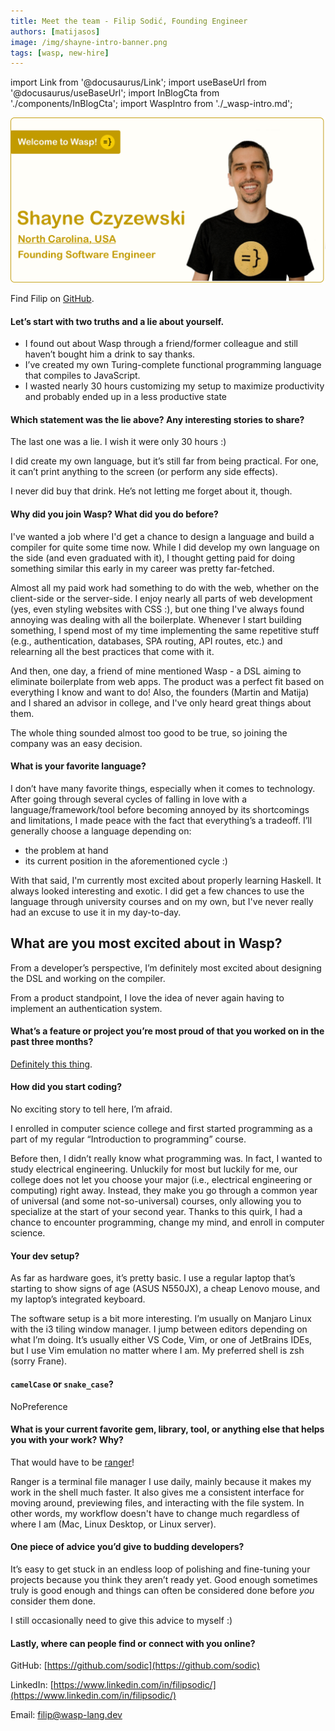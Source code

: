 ```yaml
---
title: Meet the team - Filip Sodić, Founding Engineer
authors: [matijasos]
image: /img/shayne-intro-banner.png
tags: [wasp, new-hire]
---
```


import Link from '@docusaurus/Link';
import useBaseUrl from '@docusaurus/useBaseUrl';
import InBlogCta from './components/InBlogCta';
import WaspIntro from './_wasp-intro.md';

![Welcome Filip!](../static/img/shayne-intro-banner.png)

Find Filip on [GitHub](https://github.com/sodic).

<!--truncate-->

<WaspIntro />
<InBlogCta />

#### Let’s start with two truths and a lie about yourself.

- I found out about Wasp through a friend/former colleague and still haven’t
  bought him a drink to say thanks.
- I’ve created my own Turing-complete functional programming language that
  compiles to JavaScript.
- I wasted nearly 30 hours customizing my setup to maximize productivity and
  probably ended up in a less productive state

#### Which statement was the lie above? Any interesting stories to share?

The last one was a lie. I wish it were only 30 hours :)

I did create my own language, but it’s still far from being practical. For one,
it can’t print anything to the screen (or perform any side effects).

I never did buy that drink. He’s not letting me forget about it, though.

#### Why did you join Wasp? What did you do before?

I've wanted a job where I'd get a chance to design a language and build a
compiler for quite some time now. While I did develop my own language on the
side (and even graduated with it), I thought getting paid for doing something
similar this early in my career was pretty far-fetched.

Almost all my paid work had something to do with the web, whether on the
client-side or the server-side. I enjoy nearly all parts of web development
(yes, even styling websites with CSS :), but one thing I've always found
annoying was dealing with all the boilerplate. Whenever I start building
something, I spend most of my time implementing the same repetitive stuff
(e.g., authentication, databases, SPA routing, API routes, etc.) and relearning
all the best practices that come with it.

And then, one day, a friend of mine mentioned Wasp - a DSL aiming to eliminate
boilerplate from web apps. The product was a perfect fit based on everything I
know and want to do! Also, the founders (Martin and Matija) and I shared an
advisor in college, and I've only heard great things about them.

The whole thing sounded almost too good to be true, so joining the company was
an easy decision.

#### What is your favorite language?

I don’t have many favorite things, especially when it comes to technology.
After going through several cycles of falling in love with a
language/framework/tool before becoming annoyed by its shortcomings and
limitations, I made peace with the fact that everything’s a tradeoff. I’ll
generally choose a language depending on:
- the problem at hand
- its current position in the aforementioned cycle :)

With that said, I'm currently most excited about properly learning Haskell. It
always looked interesting and exotic. I did get a few chances to use
the language through university courses and on my own, but I've never really had an excuse to
use it in my day-to-day.

## What are you most excited about in Wasp?

From a developer’s perspective, I’m definitely most excited about designing the
DSL and working on the compiler.

From a product standpoint, I love the idea of never again having to implement
an authentication system.

#### What’s a feature or project you’re most proud of that you worked on in the past three months?

[Definitely this thing](https://www.youtube.com/watch?v=dQw4w9WgXcQ).

#### How did you start coding?

No exciting story to tell here, I’m afraid.

I enrolled in computer science college and first started programming as a part
of my regular “Introduction to programming” course.

Before then, I didn’t really know what programming was. In fact, I  wanted to
study electrical engineering. Unluckily for most but luckily for me, our
college does not let you choose your major (i.e., electrical engineering or
computing) right away. Instead, they make you go through a common year of
universal (and some not-so-universal) courses, only allowing you to specialize
at the start of your second year. Thanks to this quirk, I had a chance to
encounter programming, change my mind, and enroll in computer science.

#### Your dev setup?

As far as hardware goes, it’s pretty basic. I use a regular laptop that’s
starting to show signs of age (ASUS N550JX), a cheap Lenovo mouse, and my
laptop’s integrated keyboard.

The software setup is a bit more interesting. I’m usually on Manjaro Linux with
the i3 tiling window manager. I jump between editors depending on what I’m
doing. It’s usually either VS Code, Vim, or one of JetBrains IDEs, but I use
Vim emulation no matter where I am. My preferred shell is zsh (sorry Frane).

#### `camelCase` or `snake_case`?

NoPreference

#### What is your current favorite gem, library, tool, or anything else that helps you with your work? Why?

That would have to be [ranger](https://github.com/ranger/ranger)!

Ranger is a terminal file manager I use daily, mainly because it makes my work
in the shell much faster. It also gives me a consistent interface for moving
around, previewing files, and interacting with the file system. In other words,
my workflow doesn't have to change much regardless of where I am (Mac, Linux
Desktop, or Linux server).

#### One piece of advice you’d give to budding developers?

It’s easy to get stuck in an endless loop of polishing and fine-tuning your
projects because you think they aren’t ready yet. Good enough sometimes truly
is good enough and things can often be considered done before _you_ consider them
done.

I still occasionally need to give this advice to myself :)

####  Lastly, where can people find or connect with you online?

GitHub: [https://github.com/sodic](https://github.com/sodic)

LinkedIn: [https://www.linkedin.com/in/filipsodic/](https://www.linkedin.com/in/filipsodic/)

Email: filip@wasp-lang.dev
